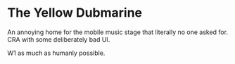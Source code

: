 # The Yellow Dubmarine

An annoying home for the mobile music stage that literally no one asked for.  
CRA with some deliberately bad UI.

W1 as much as humanly possible.
